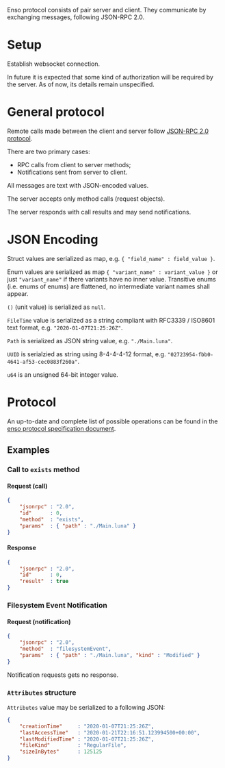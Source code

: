 Enso protocol consists of pair server and client. They communicate by exchanging
messages, following JSON-RPC 2.0.

# Setup
Establish websocket connection. 

In future it is expected that some kind of authorization will be required by the
server. As of now, its details remain unspecified.

# General protocol
Remote calls made between the client and server follow [JSON-RPC 2.0
protocol](https://www.jsonrpc.org/specification).

There are two primary cases:
* RPC calls from client to server methods;
* Notifications sent from server to client.

All messages are text with JSON-encoded values.

The server accepts only method calls (request objects).

The server responds with call results and may send notifications.

# JSON Encoding
Struct values are serialized as map, e.g. `{ "field_name" : field_value }`.

Enum values are serialized as map `{ "variant_name" : variant_value }` or just
`"variant_name"` if there variants have no inner value.
Transitive enums (i.e. enums of enums) are flattened, no intermediate variant
names shall appear. 

`()` (unit value) is serialized as `null`.

`FileTime` value is serialized as a string compliant with RFC3339 / ISO8601 text
format, e.g. `"2020-01-07T21:25:26Z"`.

`Path` is serialized as JSON string value, e.g. `"./Main.luna"`.

`UUID` is serialzied as string using 8-4-4-4-12 format, e.g.
`"02723954-fbb0-4641-af53-cec0883f260a"`.

`u64` is an unsigned 64-bit integer value.

# Protocol
An up-to-date and complete list of possible operations can be found in the [enso protocol specification document](https://github.com/luna/enso/blob/master/doc/language-server/specification/enso-protocol.md).

## Examples

### Call to `exists` method
#### Request (call)
```json
{
    "jsonrpc" : "2.0",
    "id"      : 0,
    "method"  : "exists",
    "params"  : { "path" : "./Main.luna" }
}
```
#### Response
```json
{
    "jsonrpc" : "2.0",
    "id"      : 0,
    "result"  : true
}
```

### Filesystem Event Notification
#### Request (notification)
```json
{
    "jsonrpc" : "2.0",
    "method"  : "filesystemEvent",
    "params"  : { "path" : "./Main.luna", "kind" : "Modified" }
}
```

Notification requests gets no response.


### `Attributes` structure
`Attributes` value may be serialized to a following JSON:
```json
{
    "creationTime"     : "2020-01-07T21:25:26Z",
    "lastAccessTime"   : "2020-01-21T22:16:51.123994500+00:00",
    "lastModifiedTime" : "2020-01-07T21:25:26Z",
    "fileKind"         : "RegularFile",
    "sizeInBytes"      : 125125
}
```
